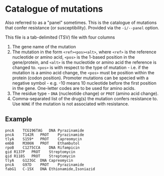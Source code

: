 # Catalogue of mutations

Also referred to as a "panel" sometimes. This is the catalogue of mutations that confer
resistance (or susceptibility). Provided via the `-i/--panel` option.

This file is a tab-delimited (TSV) file with four columns

1. The gene name of the mutation
2. The mutation in the form `<ref><pos><alt>`, where `<ref>` is the reference nucleotide
   or amino acid, `<pos>` is the 1-based position in the gene/protein, and `<alt>` is
   the nucleotide or amino acid the reference is changed to. `<pos>` is with respect to
   the type of mutation - i.e. if the mutation is a amino acid change, the `<pos>` must
   be position within the protein (codon position). Promoter mutations can be specied
   with a negative symbol - e.g. -10 means 10 nucleotide before the first position in
   the gene. One-letter codes are to be used for amino acids.
3. The residue type - `DNA` (nucleotide change) or `PROT` (amino acid change).
4. Comma-separated list of the drug(s) the mutation confers resistance to. Use `NONE` if
   the mutation is not associated with resistance. 

## Example

```
pncA    TCG196TAG   DNA Pyrazinamide
pncA    T142R   PROT    Pyrazinamide
tlyA    S159*   PROT    Capreomycin
embB    M306N   PROT    Ethambutol
rpoB    C1275CCA    DNA Rifampicin
gid R137P   PROT    Streptomycin
gid R118S   PROT    Streptomycin
tlyA    G123GC  DNA Capreomycin
pncA    G97D    PROT    Pyrazinamide
fabG1   C-15X   DNA Ethionamide,Isoniazid
```